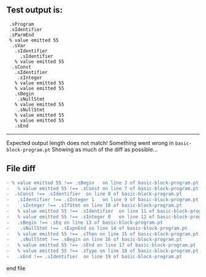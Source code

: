 
Test output is: 
-------------------------
```
 .sProgram
 .sIdentifier
 .sParmEnd
 % value emitted 55
  .sVar
   .sIdentifier
     .sIdentifier
   % value emitted 55
  .sConst
   .sIdentifier
    .sInteger
   % value emitted 55
   % value emitted 55
   .sBegin
    .sNullStmt
   % value emitted 55
    .sNullStmt
   % value emitted 55
   % value emitted 55
   .sEnd

```
------------------------
Expected output length does not match!  Something went wrong in `basic-block-program.pt`
Showing as much of the diff as possible...

File diff
-------------------------
```diff
- % value emitted 55 !== .sBegin   on line 3 of basic-block-program.pt
-   % value emitted 55 !== .sConst on line 7 of basic-block-program.pt
-  .sConst !== .sIdentifier  on line 8 of basic-block-program.pt
-   .sIdentifier !== .sInteger 1   on line 9 of basic-block-program.pt
-    .sInteger !== .sIfStmt on line 10 of basic-block-program.pt
-   % value emitted 55 !== .sIdentifier  on line 11 of basic-block-program.pt
-   % value emitted 55 !== .sInteger 0   on line 12 of basic-block-program.pt
-   .sBegin !== .sEq on line 13 of basic-block-program.pt
-    .sNullStmt !== .sExpnEnd on line 14 of basic-block-program.pt
-   % value emitted 55 !== .sThen on line 15 of basic-block-program.pt
-    .sNullStmt !== .sBegin on line 16 of basic-block-program.pt
-   % value emitted 55 !== .sEnd on line 17 of basic-block-program.pt
-   % value emitted 55 !== .sType on line 18 of basic-block-program.pt
-   .sEnd !== .sIdentifier  on line 19 of basic-block-program.pt

```
end file

